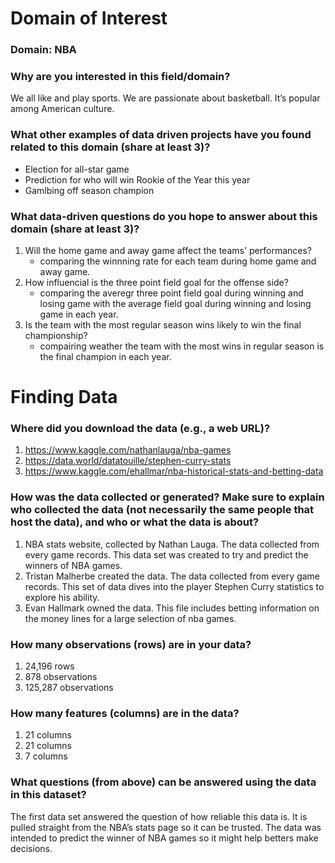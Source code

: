 # Domain of Interest

### Domain: NBA
### Why are you interested in this field/domain?
  We all like and play sports. We are passionate about basketball. It’s popular among American culture.

### What other examples of data driven projects have you found related to this domain (share at least 3)?
  * Election for all-star game
  * Prediction for who will win Rookie of the Year this year
  * Gamlbing off season champion

### What data-driven questions do you hope to answer about this domain (share at least 3)?
  1. Will the home game and away game affect the teams' performances?
      * comparing the winnning rate for each team during home game and away game.
  2. How influencial is the three point field goal for the offense side?
      * comparing the averegr three point field goal during winning and losing game with the average field goal during winning and losing game in each year.
  3. Is the team with the most regular season wins likely to win the final championship?
      * compairing weather the team with the most wins in regular season is the final champion in each year.

# Finding Data
### Where did you download the data (e.g., a web URL)?
  1. https://www.kaggle.com/nathanlauga/nba-games
  2. https://data.world/datatouille/stephen-curry-stats
  3. https://www.kaggle.com/ehallmar/nba-historical-stats-and-betting-data

### How was the data collected or generated? Make sure to explain who collected the data (not necessarily the same people that host the data), and who or what the data is about?
  1. NBA stats website, collected by Nathan Lauga. The data collected from every game records. This data set was created to try and predict the winners of NBA games.
  2. Tristan Malherbe created the data. The data collected from every game records. This set of data dives into the player Stephen Curry statistics to explore his ability.
  3. Evan Hallmark owned the data. This file includes betting information on the money lines for a large selection of nba games.

### How many observations (rows) are in your data?
  1. 24,196 rows
  2. 878 observations
  3. 125,287 observations

### How many features (columns) are in the data?
  1. 21 columns
  2. 21 columns
  3. 7 columns

### What questions (from above) can be answered using the data in this dataset?
The first data set answered the question of how reliable this data is. It is pulled straight from the NBA’s    stats page so it can be trusted. The data was intended to predict the winner of NBA games so it might help betters make decisions.

